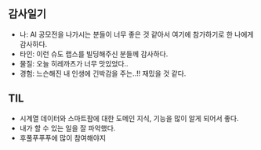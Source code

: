 ## 감사일기 
- 나: AI 공모전을 나가시는 분들이 너무 좋은 것 같아서 여기에 참가하기로 한 나에게 감사하다.
- 타인: 이런 슈도 랩스를 빌딩해주신 분들께 감사하다.
- 물질: 오늘 히레까츠가 너무 맛있었다..
- 경험: 느슨해진 내 인생에 긴박감을 주는..!! 재밌을 것 같다. 

## TIL 
- 시계열 데이터와 스마트팜에 대한 도메인 지식, 기능을 많이 알게 되어서 좋다.
- 내가 할 수 있는 일을 잘 파악했다.
- 후풀푸푸푸에 많이 참여해야지 
